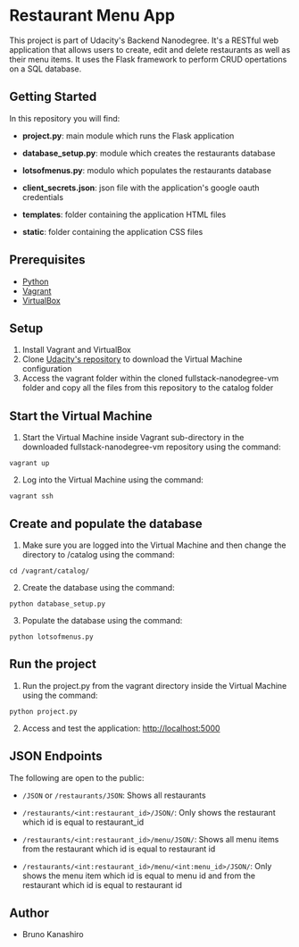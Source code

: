 # Restaurant Menu App

This project is part of Udacity's Backend Nanodegree. It's a RESTful web application that allows users to create, edit and delete restaurants as well as their menu items. It uses the Flask framework to perform CRUD opertations on a SQL database.

## Getting Started

In this repository you will find:

* **project.py**: main module which runs the Flask application

* **database_setup.py**: module which creates the restaurants database

* **lotsofmenus.py**: modulo which populates the restaurants database

* **client_secrets.json**: json file with the application's google oauth credentials

* **templates**: folder containing the application HTML files

* **static**: folder containing the application CSS files

## Prerequisites

* [Python](https://www.python.org/downloads/)
* [Vagrant](https://www.vagrantup.com/)
* [VirtualBox](https://www.virtualbox.org/wiki/Downloads)

## Setup

1. Install Vagrant and VirtualBox
2. Clone [Udacity's repository](https://github.com/udacity/fullstack-nanodegree-vm) to download the Virtual Machine configuration
3. Access the vagrant folder within the cloned fullstack-nanodegree-vm folder and copy all the files from this repository to the catalog folder

## Start the Virtual Machine

1. Start the Virtual Machine inside Vagrant sub-directory in the downloaded fullstack-nanodegree-vm repository using the command:
  
  ```
  vagrant up
  ```

2. Log into the Virtual Machine using the command:
  
  ```
  vagrant ssh
  ```

## Create and populate the database

1. Make sure you are logged into the Virtual Machine and then change the directory to /catalog using the command:

  ```
  cd /vagrant/catalog/
  ```

2. Create the database using the command:

  ```
  python database_setup.py
  ```

3. Populate the database using the command:

  ```
  python lotsofmenus.py
  ```

## Run the project

1. Run the project.py from the vagrant directory inside the Virtual Machine using the command:

  ```
  python project.py
  ```

2. Access and test the application: [http://localhost:5000](http://localhost:5000)

## JSON Endpoints
The following are open to the public:

* `/JSON` or `/restaurants/JSON`: Shows all restaurants

* `/restaurants/<int:restaurant_id>/JSON/`: Only shows the restaurant which id is equal to restaurant_id

* `/restaurants/<int:restaurant_id>/menu/JSON/`: Shows all menu items from the restaurant which id is equal to restaurant id

* `/restaurants/<int:restaurant_id>/menu/<int:menu_id>/JSON/`: Only shows the menu item which id is equal to menu id and from the restaurant which id is equal to restaurant id

## Author

* Bruno Kanashiro
